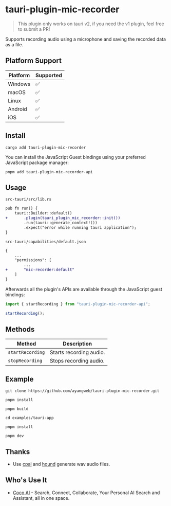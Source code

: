 # tauri-plugin-mic-recorder

> This plugin only works on tauri v2, if you need the v1 plugin, feel free to submit a PR!

Supports recording audio using a microphone and saving the recorded data as a file.

## Platform Support

| Platform | Supported |
| -------- | --------- |
| Windows  | ✅        |
| macOS    | ✅        |
| Linux    | ✅        |
| Android  | ✅        |
| iOS      | ✅        |

## Install

```shell
cargo add tauri-plugin-mic-recorder
```

You can install the JavaScript Guest bindings using your preferred JavaScript package manager:

```shell
pnpm add tauri-plugin-mic-recorder-api
```

## Usage

`src-tauri/src/lib.rs`

```diff
pub fn run() {
    tauri::Builder::default()
+       .plugin(tauri_plugin_mic_recorder::init())
        .run(tauri::generate_context!())
        .expect("error while running tauri application");
}
```

`src-tauri/capabilities/default.json`

```diff
{
    ...
    "permissions": [
        ...
+       "mic-recorder:default"
    ]
}
```

Afterwards all the plugin's APIs are available through the JavaScript guest bindings:

```ts
import { startRecording } from "tauri-plugin-mic-recorder-api";

startRecording();
```

## Methods

| Method           | Description             |
| ---------------- | ----------------------- |
| `startRecording` | Starts recording audio. |
| `stopRecording`  | Stops recording audio.  |

## Example

```shell
git clone https://github.com/ayangweb/tauri-plugin-mic-recorder.git
```

```shell
pnpm install

pnpm build

cd examples/tauri-app

pnpm install

pnpm dev
```

## Thanks

- Use [cpal](https://github.com/RustAudio/cpal) and [hound](https://github.com/ruuda/hound) generate wav audio files.

## Who's Use It

- [Coco AI](https://github.com/infinilabs/coco-app) - Search, Connect, Collaborate, Your Personal AI Search and Assistant, all in one space.
